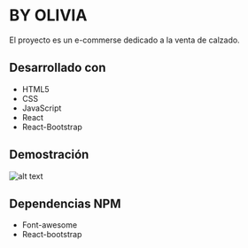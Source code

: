 # BY OLIVIA
El proyecto es un e-commerse dedicado a la venta de calzado.

## Desarrollado con
* HTML5
* CSS
* JavaScript
* React
* React-Bootstrap

## Demostración
![alt text](./public/images/gif-final.gif)

## Dependencias NPM
* Font-awesome
* React-bootstrap


